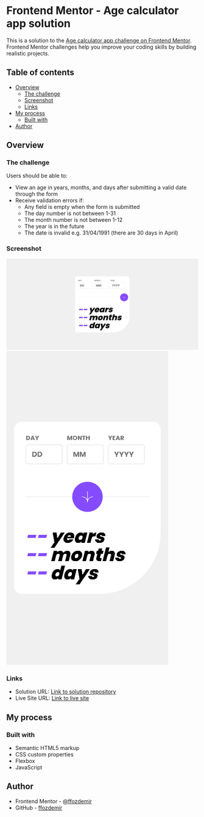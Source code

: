 # Frontend Mentor - Age calculator app solution

This is a solution to the [Age calculator app challenge on Frontend Mentor](https://www.frontendmentor.io/challenges/age-calculator-app-dF9DFFpj-Q). Frontend Mentor challenges help you improve your coding skills by building realistic projects.

## Table of contents

- [Overview](#overview)
  - [The challenge](#the-challenge)
  - [Screenshot](#screenshot)
  - [Links](#links)
- [My process](#my-process)
  - [Built with](#built-with)
- [Author](#author)

## Overview

### The challenge

Users should be able to:

- View an age in years, months, and days after submitting a valid date through the form
- Receive validation errors if:
  - Any field is empty when the form is submitted
  - The day number is not between 1-31
  - The month number is not between 1-12
  - The year is in the future
  - The date is invalid e.g. 31/04/1991 (there are 30 days in April)

### Screenshot

![Desktop Screenshot](./assets/images/screenshot.jpg)
![Mobile Screenshot](./assets/images/screenshot-mobile.jpg)


### Links

- Solution URL: [Link to solution repository](https://github.com/your-username/age-calculator-app)
- Live Site URL: [Link to live site](https://your-username.github.io/age-calculator-app/)

## My process

### Built with

- Semantic HTML5 markup
- CSS custom properties
- Flexbox
- JavaScript

## Author

- Frontend Mentor - [@ffozdemir](https://www.frontendmentor.io/profile/ffozdemir)
- GitHub - [ffozdemir](https://github.com/ffozdemir)
